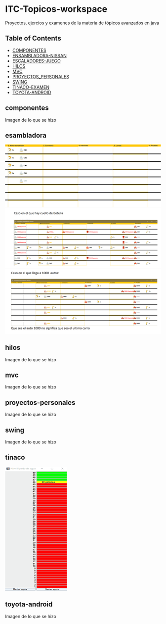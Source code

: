 # ITC-Topicos-workspace
Proyectos, ejercios y examenes de la materia de tópicos avanzados en java

## Table of Contents


* [COMPONENTES](#componentes)
* [ENSAMBLADORA-NISSAN](#esambladora)
* [ESCALADORES-JUEGO](#escaladores)
* [HILOS](#hilos)
* [MVC](#mvc)
* [PROYECTOS_PERSONALES](#proyectos-personales)
* [SWING](#swing)
* [TINACO-EXAMEN](#tinaco)
* [TOYOTA-ANDROID](#toyota-android)

## componentes
  Imagen de lo que se hizo

## esambladora
 
  ![Alt Text](https://github.com/josejoelL/ITC-Topicos-workspace/blob/main/ENSAMBLADORA-NISSAN/Animation.gif)
   <img src="https://github.com/josejoelL/ITC-Topicos-workspace/blob/main/ENSAMBLADORA-NISSAN/a.png" />
    <img src="https://github.com/josejoelL/ITC-Topicos-workspace/blob/main/ENSAMBLADORA-NISSAN/b.png" />
  
## hilos
  Imagen de lo que se hizo
  
## mvc
  Imagen de lo que se hizo
  
## proyectos-personales
  Imagen de lo que se hizo
  
## swing
  Imagen de lo que se hizo
  
## tinaco
  
 <img src="https://github.com/josejoelL/ITC-Topicos-workspace/blob/main/TINACO-EXAMEN/Animation.gif" width="200" height="400" />
 
## toyota-android
  Imagen de lo que se hizo
